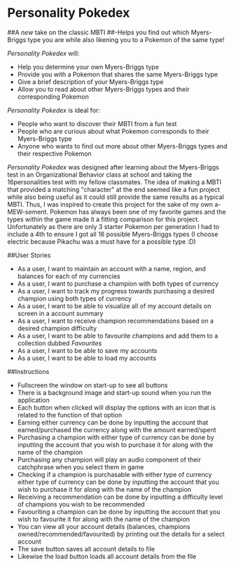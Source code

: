 # **Personality Pokedex**

##A *new* take on the classic MBTI
##-Helps you find out which Myers-Briggs type you are while also likening you to a Pokemon of the same type!

*Personality Pokedex* will:
- Help you determine your own Myers-Briggs type
- Provide you with a Pokemon that shares the same Myers-Briggs type
- Give a brief description of your Myers-Briggs type 
- Allow you to read about other Myers-Briggs types and their corresponding Pokemon

*Personality Pokedex* is ideal for:
- People who want to discover their MBTI from a fun test
- People who are curious about what Pokemon corresponds to their Myers-Briggs type
- Anyone who wants to find out more about other Myers-Briggs types and their respective Pokemon

*Personality Pokedex* was designed after learning about the Myers-Briggs test in an Organizational Behavior class at
school and taking the 16personalities test with my fellow classmates. The idea of making a MBTI that provided a
matching "character" at the end seemed like a fun project while also being useful as it could still provide the same
results as a typical MBTI. Thus, I was inspired to create this project for the sake of my own a-MEW-sement.
Pokemon has always been one of my favorite games and the types within the game made it a fitting comparison for this
project. Unfortunately as there are only 3 starter Pokemon per generation I had to include a 4th to ensure I got all
16 possible Myers-Briggs types (I choose electric because Pikachu was a must have for a possible type :D)

##User Stories
- As a user, I want to maintain an account with a name, region, and balances for each of my currencies
- As a user, I want to purchase a champion with both types of currency
- As a user, I want to track my progress towards purchasing a desired champion using both types of currency
- As a user, I want to be able to visualize all of my account details on screen in a account summary
- As a user, I want to receive champion recommendations based on a desired champion difficulty
- As a user, I want to be able to favourite champions and add them to a collection dubbed *Favourites*
- As a user, I want to be able to save my accounts
- As a user, I want to be able to load my accounts

##Instructions
- Fullscreen the window on start-up to see all buttons
- There is a background image and start-up sound when you run the application
- Each button when clicked will display the options with an icon that is related to the function of that option
- Earning either currency can be done by inputting the account that earned/purchased the currency along with the amount earned/spent
- Purchasing a champion with either type of currency can be done by inputting the account that you wish to purchase it for along with the name of the champion
- Purchasing any champion will play an audio component of their catchphrase when you select them in game
- Checking if a champion is purchasable with either type of currency either type of currency can be done by inputting the account that you wish to purchase it for along with the name of the champion
- Receiving a recommendation can be done by inputting a difficulty level of champions you wish to be recommended
- Favouriting a champion can be done by inputting the account that you wish to favourite it for along with the name of the champion
- You can view all your account details (balances, champions owned/recommended/favourited) by printing out the details for a select account
- The save button saves all account details to file
- Likewise the load button loads all account details from the file

